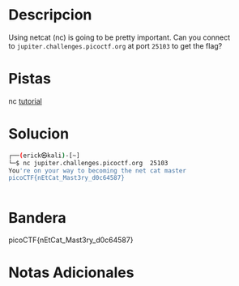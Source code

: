 # Descripcion 
Using netcat (nc) is going to be pretty important. Can you connect to `jupiter.challenges.picoctf.org` at port `25103` to get the flag?
# Pistas
nc [tutorial](https://linux.die.net/man/1/nc)
# Solucion 
```bash
┌──(erick㉿kali)-[~]
└─$ nc jupiter.challenges.picoctf.org  25103  
You're on your way to becoming the net cat master
picoCTF{nEtCat_Mast3ry_d0c64587}



```
# Bandera
picoCTF{nEtCat_Mast3ry_d0c64587}
# Notas Adicionales
